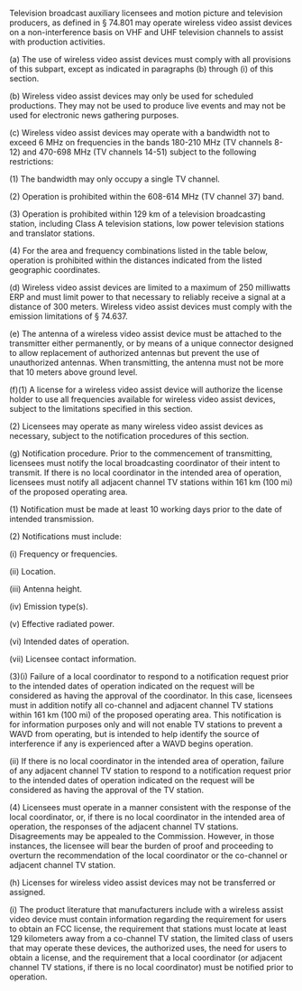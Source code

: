 Television broadcast auxiliary licensees and motion picture and television producers, as defined in § 74.801 may operate wireless video assist devices on a non-interference basis on VHF and UHF television channels to assist with production activities.

(a) The use of wireless video assist devices must comply with all provisions of this subpart, except as indicated in paragraphs (b) through (i) of this section.

(b) Wireless video assist devices may only be used for scheduled productions. They may not be used to produce live events and may not be used for electronic news gathering purposes.

(c) Wireless video assist devices may operate with a bandwidth not to exceed 6 MHz on frequencies in the bands 180-210 MHz (TV channels 8-12) and 470-698 MHz (TV channels 14-51) subject to the following restrictions:

(1) The bandwidth may only occupy a single TV channel.

(2) Operation is prohibited within the 608-614 MHz (TV channel 37) band.

(3) Operation is prohibited within 129 km of a television broadcasting station, including Class A television stations, low power television stations and translator stations.

(4) For the area and frequency combinations listed in the table below, operation is prohibited within the distances indicated from the listed geographic coordinates.

(d) Wireless video assist devices are limited to a maximum of 250 milliwatts ERP and must limit power to that necessary to reliably receive a signal at a distance of 300 meters. Wireless video assist devices must comply with the emission limitations of § 74.637.

(e) The antenna of a wireless video assist device must be attached to the transmitter either permanently, or by means of a unique connector designed to allow replacement of authorized antennas but prevent the use of unauthorized antennas. When transmitting, the antenna must not be more that 10 meters above ground level.

(f)(1) A license for a wireless video assist device will authorize the license holder to use all frequencies available for wireless video assist devices, subject to the limitations specified in this section.

(2) Licensees may operate as many wireless video assist devices as necessary, subject to the notification procedures of this section.

(g) Notification procedure. Prior to the commencement of transmitting, licensees must notify the local broadcasting coordinator of their intent to transmit. If there is no local coordinator in the intended area of operation, licensees must notify all adjacent channel TV stations within 161 km (100 mi) of the proposed operating area.

(1) Notification must be made at least 10 working days prior to the date of intended transmission.

(2) Notifications must include:

(i) Frequency or frequencies.

(ii) Location.

(iii) Antenna height.

(iv) Emission type(s).

(v) Effective radiated power.

(vi) Intended dates of operation.

(vii) Licensee contact information.

(3)(i) Failure of a local coordinator to respond to a notification request prior to the intended dates of operation indicated on the request will be considered as having the approval of the coordinator. In this case, licensees must in addition notify all co-channel and adjacent channel TV stations within 161 km (100 mi) of the proposed operating area. This notification is for information purposes only and will not enable TV stations to prevent a WAVD from operating, but is intended to help identify the source of interference if any is experienced after a WAVD begins operation.

(ii) If there is no local coordinator in the intended area of operation, failure of any adjacent channel TV station to respond to a notification request prior to the intended dates of operation indicated on the request will be considered as having the approval of the TV station.

(4) Licensees must operate in a manner consistent with the response of the local coordinator, or, if there is no local coordinator in the intended area of operation, the responses of the adjacent channel TV stations. Disagreements may be appealed to the Commission. However, in those instances, the licensee will bear the burden of proof and proceeding to overturn the recommendation of the local coordinator or the co-channel or adjacent channel TV station.

(h) Licenses for wireless video assist devices may not be transferred or assigned.

(i) The product literature that manufacturers include with a wireless assist video device must contain information regarding the requirement for users to obtain an FCC license, the requirement that stations must locate at least 129 kilometers away from a co-channel TV station, the limited class of users that may operate these devices, the authorized uses, the need for users to obtain a license, and the requirement that a local coordinator (or adjacent channel TV stations, if there is no local coordinator) must be notified prior to operation.

